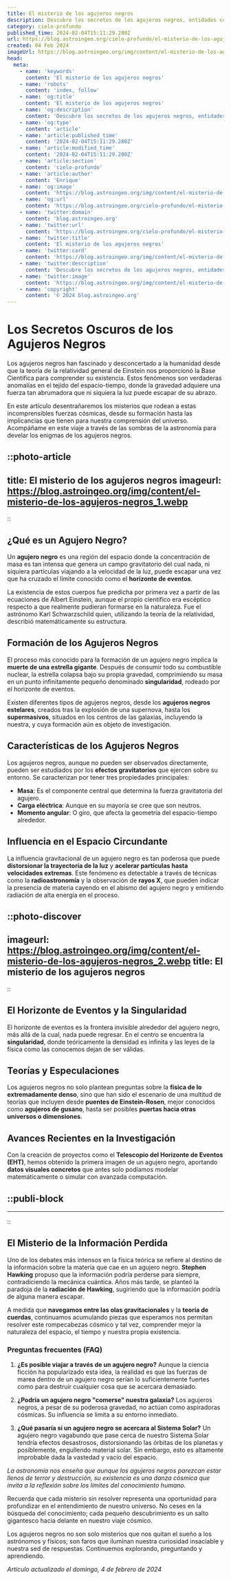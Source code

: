 ```yaml
---
title: El misterio de los agujeros negros
description: Descubre los secretos de los agujeros negros, entidades cósmicas fascinantes que desafían nuestro entendimiento del universo.
category: cielo-profundo
published_time: 2024-02-04T15:11:29.280Z
url: https://blog.astroingeo.org/cielo-profundo/el-misterio-de-los-agujeros-negros
created: 04 Feb 2024
imageUrl: https://blog.astroingeo.org/img/content/el-misterio-de-los-agujeros-negros_1.webp
head:
  meta:
    - name: 'keywords'
      content: 'El misterio de los agujeros negros'
    - name: 'robots'
      content: 'index, follow'
    - name: 'og:title'
      content: 'El misterio de los agujeros negros'
    - name: 'og:description'
      content: 'Descubre los secretos de los agujeros negros, entidades cósmicas fascinantes que desafían nuestro entendimiento del universo.'
    - name: 'og:type'
      content: 'article'
    - name: 'article:published_time'
      content: '2024-02-04T15:11:29.280Z'
    - name: 'article:modified_time'
      content: '2024-02-04T15:11:29.280Z'
    - name: 'article:section'
      content: 'cielo-profundo'
    - name: 'article:author'
      content: 'Enrique'
    - name: 'og:image'
      content: 'https://blog.astroingeo.org/img/content/el-misterio-de-los-agujeros-negros_1.webp'
    - name: 'og:url'
      content: 'https://blog.astroingeo.org/cielo-profundo/el-misterio-de-los-agujeros-negros'
    - name: 'twitter:domain'
      content: 'blog.astroingeo.org'
    - name: 'twitter:url'
      content: 'https://blog.astroingeo.org/cielo-profundo/el-misterio-de-los-agujeros-negros'
    - name: 'twitter:title'
      content: 'El misterio de los agujeros negros'
    - name: 'twitter:card'
      content: 'https://blog.astroingeo.org/img/content/el-misterio-de-los-agujeros-negros_1.webp'
    - name: 'twitter:description'
      content: 'Descubre los secretos de los agujeros negros, entidades cósmicas fascinantes que desafían nuestro entendimiento del universo.'
    - name: 'twitter:image'
      content: 'https://blog.astroingeo.org/img/content/el-misterio-de-los-agujeros-negros_1.webp'
    - name: 'copyright'
      content: '© 2024 blog.astroingeo.org'
---
```

# Los Secretos Oscuros de los Agujeros Negros

Los agujeros negros han fascinado y desconcertado a la humanidad desde que la teoría de la relatividad general de Einstein nos proporcionó la Base Científica para comprender su existencia. Estos fenómenos son verdaderas anomalías en el tejido del espacio-tiempo, donde la gravedad adquiere una fuerza tan abrumadora que ni siquiera la luz puede escapar de su abrazo.

En este artículo desentrañaremos los misterios que rodean a estas incomprensibles fuerzas cósmicas, desde su formación hasta las implicancias que tienen para nuestra comprensión del universo. Acompáñame en este viaje a través de las sombras de la astronomía para develar los enigmas de los agujeros negros.


::photo-article
---
title: El misterio de los agujeros negros
imageurl: https://blog.astroingeo.org/img/content/el-misterio-de-los-agujeros-negros_1.webp
---
::


## ¿Qué es un Agujero Negro?

Un **agujero negro** es una región del espacio donde la concentración de masa es tan intensa que genera un campo gravitatorio del cual nada, ni siquiera partículas viajando a la velocidad de la luz, puede escapar una vez que ha cruzado el límite conocido como el **horizonte de eventos**. 

La existencia de estos cuerpos fue predicha por primera vez a partir de las ecuaciones de Albert Einstein, aunque el propio científico era escéptico respecto a que realmente pudieran formarse en la naturaleza. Fue el astrónomo Karl Schwarzschild quien, utilizando la teoría de la relatividad, describió matemáticamente su estructura.

## Formación de los Agujeros Negros

El proceso más conocido para la formación de un agujero negro implica la **muerte de una estrella gigante**. Después de consumir todo su combustible nuclear, la estrella colapsa bajo su propia gravedad, comprimiendo su masa en un punto infinitamente pequeño denominado **singularidad**, rodeado por el horizonte de eventos.

Existen diferentes tipos de agujeros negros, desde los **agujeros negros estelares**, creados tras la explosión de una supernova, hasta los **supermasivos**, situados en los centros de las galaxias, incluyendo la nuestra, y cuya formación aún es objeto de investigación.

## Características de los Agujeros Negros

Los agujeros negros, aunque no pueden ser observados directamente, pueden ser estudiados por los **efectos gravitatorios** que ejercen sobre su entorno. Se caracterizan por tener tres propiedades principales:

- **Masa**: Es el componente central que determina la fuerza gravitatoria del agujero.
- **Carga eléctrica**: Aunque en su mayoría se cree que son neutros.
- **Momento angular**: O giro, que afecta la geometría del espacio-tiempo alrededor.

## Influencia en el Espacio Circundante

La influencia gravitacional de un agujero negro es tan poderosa que puede **distorsionar la trayectoria de la luz** y **acelerar partículas hasta velocidades extremas**. Este fenómeno es detectable a través de técnicas como la **radioastronomía** y la observación de **rayos X**, que pueden indicar la presencia de materia cayendo en el abismo del agujero negro y emitiendo radiación de alta energía en el proceso.


::photo-discover
---
imageurl: https://blog.astroingeo.org/img/content/el-misterio-de-los-agujeros-negros_2.webp
title: El misterio de los agujeros negros
---
::


## El Horizonte de Eventos y la Singularidad

El horizonte de eventos es la frontera invisible alrededor del agujero negro, más allá de la cual, nada puede regresar. En el centro se encuentra la **singularidad**, donde teóricamente la densidad es infinita y las leyes de la física como las conocemos dejan de ser válidas.

## Teorías y Especulaciones

Los agujeros negros no solo plantean preguntas sobre la **física de lo extremadamente denso**, sino que han sido el escenario de una multitud de teorías que incluyen desde **puentes de Einstein-Rosen**, mejor conocidos como **agujeros de gusano**, hasta ser posibles **puertas hacia otras universos o dimensiones**.

## Avances Recientes en la Investigación

Con la creación de proyectos como el **Telescopio del Horizonte de Eventos (EHT)**, hemos obtenido la primera imagen de un agujero negro, aportando **datos visuales concretos** que antes solo podíamos modelar matemáticamente o simular con avanzada computación.


  ::publi-block
  ---
  ---
  ::
  
  
## **El Misterio de la Información Perdida**

Uno de los debates más intensos en la física teórica se refiere al destino de la información sobre la materia que cae en un agujero negro. **Stephen Hawking** propuso que la información podría perderse para siempre, contradiciendo la mecánica cuántica. Años más tarde, se planteó la paradoja de la **radiación de Hawking**, sugiriendo que la información podría de alguna manera escapar.

A medida que **navegamos entre las olas gravitacionales** y la **teoría de cuerdas**, continuamos acumulando piezas que esperamos nos permitan resolver este rompecabezas cósmico y tal vez, comprender mejor la naturaleza del espacio, el tiempo y nuestra propia existencia.

### Preguntas frecuentes (FAQ)

1. **¿Es posible viajar a través de un agujero negro?**
    Aunque la ciencia ficción ha popularizado esta idea, la realidad es que las fuerzas de marea dentro de un agujero negro serían lo suficientemente fuertes como para destruir cualquier cosa que se acercara demasiado.

2. **¿Podría un agujero negro "comerse" nuestra galaxia?**
    Los agujeros negros, a pesar de su poderosa gravedad, no actúan como aspiradoras cósmicas. Su influencia se limita a su entorno inmediato.

3. **¿Qué pasaría si un agujero negro se acercara al Sistema Solar?**
    Un agujero negro vagabundo que pase cerca de nuestro Sistema Solar tendría efectos desastrosos, distorsionando las órbitas de los planetas y posiblemente, engullendo material solar. Sin embargo, esto es altamente improbable dada la vastedad y vacío del espacio.

*La astronomía nos enseña que aunque los agujeros negros parezcan estar llenos de terror y destrucción, su existencia es una danza cósmica que invita a la reflexión sobre los límites del conocimiento humano.*

Recuerda que cada misterio sin resolver representa una oportunidad para profundizar en el entendimiento de nuestro universo. No ceses en la búsqueda del conocimiento; cada pequeño descubrimiento es un salto gigantesco hacia delante en nuestro viaje cósmico.

Los agujeros negros no son solo misterios que nos quitan el sueño a los astrónomos y físicos; son faros que iluminan nuestra curiosidad insaciable y nuestra sed de respuestas. Continuemos explorando, preguntando y aprendiendo.

_Artículo actualizado el domingo, 4 de febrero de 2024_